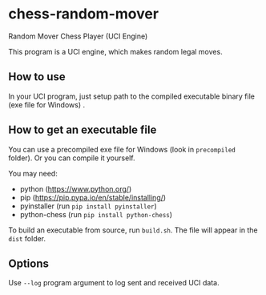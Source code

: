 # chess-random-mover
Random Mover Chess Player (UCI Engine)

This program is a UCI engine, which makes random legal moves.

How to use
---
In your UCI program, just setup path to the compiled executable binary file (exe file for Windows) .

How to get an executable file
---
You can use a precompiled exe file for Windows (look in `precompiled` folder).
Or you can compile it yourself.

You may need:
* python (https://www.python.org/)
* pip (https://pip.pypa.io/en/stable/installing/)
* pyinstaller (run `pip install pyinstaller`)
* python-chess  (run `pip install python-chess`)

To build an executable from source, run `build.sh`. The file will appear in the `dist` folder.

Options
---
Use `--log` program argument to log sent and received UCI data.
